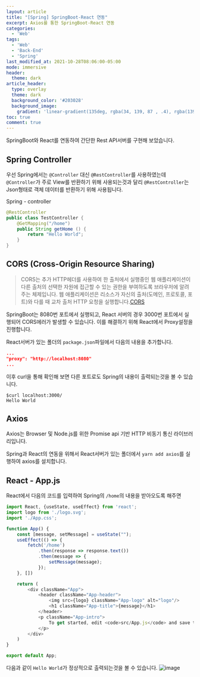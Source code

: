```yaml
---
layout: article
title: "[Spring] SpringBoot-React 연동"
excerpt: Axios를 통한 SpringBoot-React 연동
categories:
  - 'Web'
tags:
  - 'Web'
  - 'Back-End'
  - 'Spring'
last_modified_at: 2021-10-28T08:06:00-05:00
mode: immersive
header:
  theme: dark
article_header:
  type: overlay
  theme: dark
  background_color: '#203028'
  background_image:
    gradient: 'linear-gradient(135deg, rgba(34, 139, 87 , .4), rgba(139, 34, 139, .4))'
toc: true
comment: true
---
```



SpringBoot와 React를 연동하여 간단한 Rest API서버를 구현해 보았습니다. 

## Spring Controller
우선 Spring에서는 `@Controller` 대신 `@RestController`를 사용하였는데 `@Controller`가 주로 View를 반환하기 위해 사용되는것과 달리 `@RestController`는 Json형태로 객체 데이터를 반환하기 위해 사용됩니다.

Spring - controller
```java
@RestController
public class TestController {
    @GetMapping("/home")
    public String getHome () {
        return "Hello World";
    }
}
```

## CORS (Cross-Origin Resource Sharing)

>CORS는 추가 HTTP헤더를 사용하여 한 출처에서 실행중인 웹 애플리케이션이 다른 출처의 선택한 자원에 접근할 수 있는 권한을 부여하도록 브라우저에 알려주는 체제입니다. 웹 애플리케이션은 리소스가 자신의 출처(도메인, 프로토콜, 포트)와 다를 때 교차 출처 HTTP 요청을 실행합니다.[CORS](https://developer.mozilla.org/ko/docs/Web/HTTP/CORS)

SpringBoot는 8080번 포트에서 실행되고, React 서버의 경우 3000번 포트에서 실행되어 CORS에러가 발생할 수 있습니다. 이를 해결하기 위해 React에서 Proxy설정을 진행합니다.

React서버가 있는 폴더의 `package.json`파일에서 다음의 내용을 추가합니다.
```json
...
"proxy": "http://localhost:8080"
...
```

이후 curl을 통해 확인해 보면 다른 포트로도 Spring의 내용이 출력되는것을 볼 수 있습니다.
```
$curl localhost:3000/
Hello World
```

## Axios 
Axios는 Browser 및 Node.js를 위한 Promise api 기반 HTTP 비동기 통신 라이브러리입니다.

Spring과 React의 연동을 위해서 React서버가 있는 폴더에서 `yarn add axios`를 실행하여 axios를 설치합니다.

## React - App.js

React에서 다음의 코드를 입력하여 Spring의 `/home`의 내용을 받아오도록 해주면

```js
import React, {useState, useEffect} from 'react';
import logo from './logo.svg';
import './App.css';

function App() {
    const [message, setMessage] = useState("");
    useEffect(() => {
        fetch('/home')
            .then(response => response.text())
            .then(message => {
                setMessage(message);
            });
    }, [])

    return (
        <div className="App">
            <header className="App-header">
                <img src={logo} className="App-logo" alt="logo"/>
                <h1 className="App-title">{message}</h1>
            </header>
            <p className="App-intro">
                To get started, edit <code>src/App.js</code> and save to reload.
            </p>
        </div>
    )
}

export default App;
```

다음과 같이 `Hello World`가 정상적으로 출력되는것을 볼 수 있습니다.
![image](https://user-images.githubusercontent.com/28651727/139222645-46d2cfc9-9ef4-4a55-a1b0-df7adc2c0feb.png)